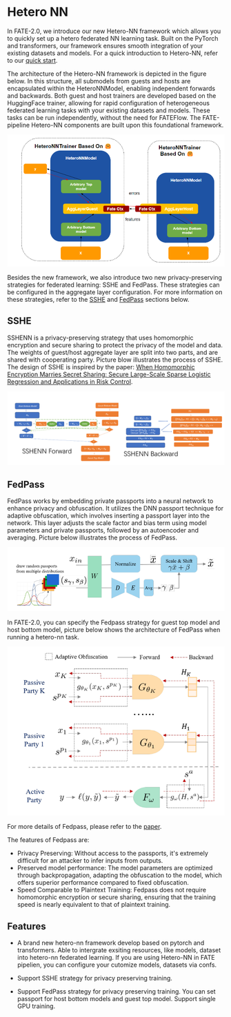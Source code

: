 # Hetero NN

In FATE-2.0, we introduce our new Hetero-NN framework which allows you to quickly set up a hetero federated NN learning task. Built on the PyTorch and transformers, our framework ensures smooth integration of your existing datasets and models. For a quick introduction to Hetero-NN, refer to our [quick start](../ml/hetero_nn_tutorial.md).

The architecture of the Hetero-NN framework is depicted in the figure below. In this structure, all submodels from guests and hosts are encapsulated within the HeteroNNModel, enabling independent forwards and backwards. Both guest and host trainers are developed based on the HuggingFace trainer, allowing for rapid configuration of heterogeneous federated learning tasks with your existing datasets and models. These tasks can be run independently, without the need for FATEFlow. The FATE-pipeline Hetero-NN components are built upon this foundational framework.

![Figure 1 (HeteroNN)](../../images/hetero_nn.png)

Besides the new framework, we also introduce two new privacy-preserving strategies for federated learning: SSHE and FedPass. These strategies can be configured in the aggregate layer configuration. For more information on these strategies, refer to the [SSHE](#sshe) and [FedPass](#fedpass) sections below.

## SSHE

SSHENN is a privacy-preserving strategy that uses homomorphic encryption and secure sharing to protect the privacy of the model and data. The weights of guest/host aggregate layer are split into two parts, and are shared with cooperating party. Picture blow illustrates the process of SSHE. The design of SSHE is inspired by the paper: [When Homomorphic Encryption Marries Secret Sharing:
Secure Large-Scale Sparse Logistic Regression and Applications
in Risk Control](https://arxiv.org/pdf/2008.08753.pdf).

![Figure 2 (SSHE)](../../images/sshe.png)



## FedPass

FedPass works by embedding private passports into a neural network to enhance privacy and obfuscation. It utilizes the DNN passport technique for adaptive obfuscation, which involves inserting a passport layer into the network. This layer adjusts the scale factor and bias term using model parameters and private passports, followed by an autoencoder and averaging. Picture below illustrates
the process of FedPass.

![Figure 3 (FedPass)](../../images/fedpass_1.png)

In FATE-2.0, you can specify the Fedpass strategy for guest top model and host bottom model, picture below shows the architecture of FedPass when running a hetero-nn task.

![Figure 4 (FedPass)](../../images/fedpass_0.png)

For more details of Fedpass, please refer to the [paper](https://arxiv.org/pdf/2301.12623.pdf).


The features of Fedpass are:

- Privacy Preserving: Without access to the passports, it's extremely difficult for an attacker to infer inputs from outputs.
- Preserved model performance: The model parameters are optimized through backpropagation, adapting the obfuscation to the model, which offers superior performance compared to fixed obfuscation.
- Speed Comparable to Plaintext Training: Fedpass does not require homomorphic encryption or secure sharing, ensuring that the training speed is nearly equivalent to that of plaintext training.


## Features 

- A brand new hetero-nn framework develop based on pytorch and transformers. Able to intergrate exsiting resources, like models, dataset into hetero-nn federated learning. If you are using Hetero-NN in FATE pipelien, you can configure your cutomize models, datasets via confs.

- Support SSHE strategy for privacy preserving training. 

- Support FedPass strategy for privacy preserving training. You can set passport for host bottom models and guest
top model. Support single GPU training.

